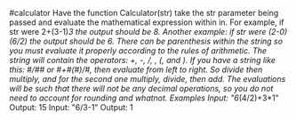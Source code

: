 #calculator
Have the function Calculator(str) take the str parameter being passed and evaluate the mathematical expression within in. For example, if str were 2+(3-1)*3 the output should be 8. Another example: if str were (2-0)(6/2) the output should be 6. There can be parenthesis within the string so you must evaluate it properly according to the rules of arithmetic. The string will contain the operators: +, -, /, *, (, and ). If you have a string like this: #/#*# or #+#(#)/#, then evaluate from left to right. So divide then multiply, and for the second one multiply, divide, then add. The evaluations will be such that there will not be any decimal operations, so you do not need to account for rounding and whatnot.
Examples
Input: "6*(4/2)+3*1"
Output: 15
Input: "6/3-1"
Output: 1

